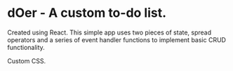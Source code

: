 # dOer - A custom to-do list. 

Created using React. This simple app uses two pieces of state, spread operators and a series of event handler functions to implement basic CRUD functionality.

Custom CSS.  
